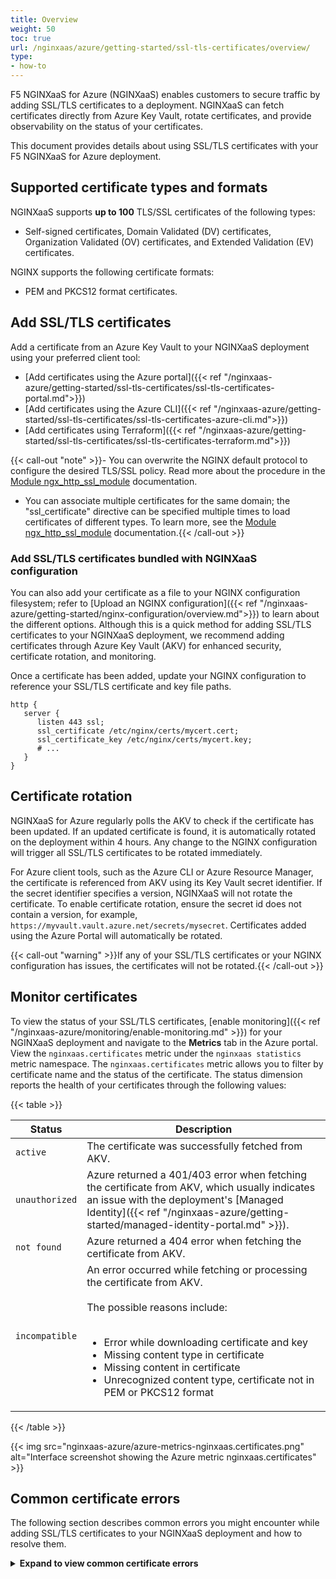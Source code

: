 ```yaml
---
title: Overview
weight: 50
toc: true
url: /nginxaas/azure/getting-started/ssl-tls-certificates/overview/
type:
- how-to
---
```


F5 NGINXaaS for Azure (NGINXaaS) enables customers to secure traffic by adding SSL/TLS certificates to a deployment. NGINXaaS can fetch certificates directly from Azure Key Vault, rotate certificates, and provide observability on the status of your certificates.

This document provides details about using SSL/TLS certificates with your F5 NGINXaaS for Azure deployment.

## Supported certificate types and formats

NGINXaaS supports **up to 100** TLS/SSL certificates of the following types:

- Self-signed certificates, Domain Validated (DV) certificates, Organization Validated (OV) certificates, and Extended Validation (EV) certificates.

NGINX supports the following certificate formats:

- PEM and PKCS12 format certificates.

## Add SSL/TLS certificates

Add a certificate from an Azure Key Vault to your NGINXaaS deployment using your preferred client tool:

* [Add certificates using the Azure portal]({{< ref "/nginxaas-azure/getting-started/ssl-tls-certificates/ssl-tls-certificates-portal.md">}})
* [Add certificates using the Azure CLI]({{< ref "/nginxaas-azure/getting-started/ssl-tls-certificates/ssl-tls-certificates-azure-cli.md">}})
* [Add certificates using Terraform]({{< ref "/nginxaas-azure/getting-started/ssl-tls-certificates/ssl-tls-certificates-terraform.md">}})

{{< call-out "note" >}}- You can overwrite the NGINX default protocol to configure the desired TLS/SSL policy. Read more about the procedure in the [Module ngx_http_ssl_module](http://nginx.org/en/docs/http/ngx_http_ssl_module.html#ssl_protocols) documentation.

- You can associate multiple certificates for the same domain; the "ssl_certificate" directive can be specified multiple times to load certificates of different types. To learn more, see the [Module ngx_http_ssl_module](http://nginx.org/en/docs/http/ngx_http_ssl_module.html#ssl_certificate) documentation.{{< /call-out >}}

### Add SSL/TLS certificates bundled with NGINXaaS configuration

You can also add your certificate as a file to your NGINX configuration filesystem; refer to [Upload an NGINX configuration]({{< ref "/nginxaas-azure/getting-started/nginx-configuration/overview.md">}}) to learn about the different options. Although this is a quick method for adding SSL/TLS certificates to your NGINXaaS deployment, we recommend adding certificates through Azure Key Vault (AKV) for enhanced security, certificate rotation, and monitoring.

Once a certificate has been added, update your NGINX configuration to reference your SSL/TLS certificate and key file paths.

```nginx
http {
   server {
      listen 443 ssl;
      ssl_certificate /etc/nginx/certs/mycert.cert;
      ssl_certificate_key /etc/nginx/certs/mycert.key;
      # ...
   }
}
```

## Certificate rotation

NGINXaaS for Azure regularly polls the AKV to check if the certificate has been updated. If an updated certificate is found, it is automatically rotated on the deployment within 4 hours. Any change to the NGINX configuration will trigger all SSL/TLS certificates to be rotated immediately.

For Azure client tools, such as the Azure CLI or Azure Resource Manager, the certificate is referenced from AKV using its Key Vault secret identifier. If the secret identifier specifies a version, NGINXaaS will not rotate the certificate. To enable certificate rotation, ensure the secret id does not contain a version, for example, `https://myvault.vault.azure.net/secrets/mysecret`. Certificates added using the Azure Portal will automatically be rotated.

{{< call-out "warning" >}}If any of your SSL/TLS certificates or your NGINX configuration has issues, the certificates will not be rotated.{{< /call-out >}}

## Monitor certificates

To view the status of your SSL/TLS certificates, [enable monitoring]({{< ref "/nginxaas-azure/monitoring/enable-monitoring.md" >}}) for your NGINXaaS deployment and navigate to the **Metrics** tab in the Azure portal. View the `nginxaas.certificates` metric under the `nginxaas statistics` metric namespace. The `nginxaas.certificates` metric allows you to filter by certificate name and the status of the certificate. The status dimension reports the health of your certificates through the following values:

   {{< table >}}

   | Status        | Description   |
   | ------------- | ------------- |
   | `active`      | The certificate was successfully fetched from AKV. |
   | `unauthorized`| Azure returned a 401/403 error when fetching the certificate from AKV, which usually indicates an issue with the deployment's [Managed Identity]({{< ref "/nginxaas-azure/getting-started/managed-identity-portal.md" >}}). |
   | `not found`   | Azure returned a 404 error when fetching the certificate from AKV. |
   | `incompatible`| An error occurred while fetching or processing the certificate from AKV. <br><br>The possible reasons include: <br> <br><ul><li>Error while downloading certificate and key</li><li>Missing content type in certificate</li><li>Missing content in certificate</li><li>Unrecognized content type, certificate not in PEM or PKCS12 format</li></ul> |

   {{< /table >}}

   {{< img src="nginxaas-azure/azure-metrics-nginxaas.certificates.png" alt="Interface screenshot showing the Azure metric nginxaas.certificates" >}}

## Common certificate errors

The following section describes common errors you might encounter while adding SSL/TLS certificates to your NGINXaaS deployment and how to resolve them.

<details>
<summary><b>Expand to view common certificate errors</b></summary>

#### Error code: `ForbiddenByRbac`

**Description:** The [Managed Identity]({{< ref "/nginxaas-azure/getting-started/managed-identity-portal.md" >}}) associated with the NGINXaaS deployment does not have permissions to fetch certificates from key vault. This error is returned when the key vault's permission model is set to [Azure role-based access control](https://learn.microsoft.com/en-us/azure/role-based-access-control/overview?WT.mc_id=Portal-Microsoft_Azure_KeyVault).

**Resolution:** Assign the [Key Vault Secrets User](https://learn.microsoft.com/en-us/azure/role-based-access-control/built-in-roles#key-vault-secrets-user) role to the managed identity associated with your NGINXaaS deployment.

<details close>
<summary>Create a role assignment - Azure CLI</summary>

1. Get the principal ID of the user or system assigned managed identity.

   - **User assigned managed identity**

      Set the following environment variables before copying the below Azure CLI command.
      - `MI_NAME`: the name of the managed identity
      - `MI_RESOURCE_GROUP`: the name of the resource group the managed identity is in
      ```shell
      mi_principal_id=$(az identity show --name $MI_NAME \
         --resource-group $MI_RESOURCE_GROUP \
         --query principalId --output tsv)
      ```

   - **System assigned managed identity**

      Set the following environment variables before copying the below Azure CLI command.
      - `DEP_NAME`: the name of the NGINXaaS deployment
      - `DEP_RESOURCE_GROUP`: the name of the resource group the NGINXaaS deployment is in
      ```shell
      mi_principal_id=$(az nginx deployment show --name $DEP_NAME \
         --resource-group $DEP_RESOURCE_GROUP \
         --query identity.principalId --output tsv)
      ```
1. Get the resource ID of the key vault.

   Set the following environment variables before copying the below Azure CLI command.
   - `KV_NAME`: the name of the key vault
   - `KV_RESOURCE_GROUP`: the name of the resource group the key vault is in
   ```shell
   key_vault_id=$(az keyvault show --name $KV_NAME \
      --resource-group $KV_RESOURCE_GROUP \
      --query id --output tsv)
   ```
1. Create the role assignment.
   ```shell
   az role assignment create --assignee $mi_principal_id \
      --role "Key Vault Secrets User" \
      --scope $key_vault_id
   ```
</details>

#### Error code: `AccessDenied`

**Description:**  The [Managed Identity]({{< ref "/nginxaas-azure/getting-started/managed-identity-portal.md" >}}) associated with the NGINXaaS deployment has not been assigned to an access policy on the key vault. This error is returned when the key vault's permission model is set to [Vault access policy](https://learn.microsoft.com/en-us/azure/key-vault/general/assign-access-policy?WT.mc_id=Portal-Microsoft_Azure_KeyVault&tabs=azure-portal).

**Resolution:** Assign an access policy to the managed identity associated with your NGINXaaS deployment with *Get secrets* permissions or higher. If you are using the Azure portal, assign an additional access policy to your user with *List certificates* permissions or higher.

<details>
<summary>Create an access policy - Azure CLI</summary>

1. Get the principal ID of the user or system assigned managed identity.

   - **User assigned managed identity**

      Set the following environment variables before copying the below Azure CLI command.
      - `MI_NAME`: the name of the managed identity
      - `MI_RESOURCE_GROUP`: the name of the resource group the managed identity is in
      ```shell
      mi_principal_id=$(az identity show --name $MI_NAME \
         --resource-group $MI_RESOURCE_GROUP \
         --query principalId --output tsv)
      ```

   - **System assigned managed identity**

      Set the following environment variables before copying the below Azure CLI command.
      - `DEP_NAME`: the name of the NGINXaaS deployment
      - `DEP_RESOURCE_GROUP`: the name of the resource group the NGINXaaS deployment is in
      ```shell
      mi_principal_id=$(az nginx deployment show --name $DEP_NAME \
         --resource-group $DEP_RESOURCE_GROUP \
         --query identity.principalId --output tsv)
      ```

1. Create the access policy.

   Set the following environment variables before copying the below Azure CLI command.
   - `KV_NAME`: the name of the key vault
   - `KV_RESOURCE_GROUP`: the name of the resource group the key vault is in
   ```shell
   az keyvault set-policy --name $KV_NAME \
      --resource-group $KV_RESOURCE_GROUP \
      --object-id $mi_principal_id \
      --secret-permissions get
   ```
</details>

#### Error code: `ForbiddenByFirewall` or `ForbiddenByConnection`

**Description:** The key vault's firewall is enabled and NGINXaaS is not authorized to fetch certificates.

**Resolution:**

Allow NGINXaaS to access the key vault through one of these mechanisms:

1. [Configure Network Security Perimeter]({{< ref "/nginxaas-azure/quickstart/security-controls/certificates.md#configure-network-security-perimeter-nsp" >}}) to allow the subscription of the NGINXaaS deployment to access the key vault.
<details>
<summary>Create a network security perimeter - Azure CLI</summary>

1. Create a network security perimeter.

   Set the following environment variables before copying the below Azure CLI command.
   - `NSP_NAME`: the name of the network security perimeter
   - `NSP_RESOURCE_GROUP`: the name of the resource group the network security perimeter will be in
   ```shell
   az network perimeter create --name $NSP_NAME --resource-group $NSP_RESOURCE_GROUP
   ```
1. Create a profile for the network security perimeter.

   Set the following environment variable is set before copying the below Azure CLI command.
   - `PROFILE_NAME`: the name of the network security perimeter profile
   ```shell
   az network perimeter profile create --name $PROFILE_NAME \
      --resource-group $NSP_RESOURCE_GROUP \
      --perimeter-name $NSP_NAME
   ```
1. Get the resource ID of the key vault.

   Set the following environment variables before copying the below Azure CLI command.
   - `KV_NAME`: the name of the key vault
   - `KV_RESOURCE_GROUP`: the name of the resource group the key vault is in
   ```shell
   key_vault_id=$(az keyvault show --name $KV_NAME \
      --resource-group $KV_RESOURCE_GROUP \
      --query id --output tsv)
   ```
1. Get the resource ID of the network security profile.
   ```shell
   nsp_profile_id=$(az network perimeter profile show --name $PROFILE_NAME \
      --resource-group $NSP_RESOURCE_GROUP \
      --perimeter-name $NSP_NAME --query id --output tsv)
   ```
1. Associate the key vault with the network security perimeter
   ```shell
   az network perimeter association create --name key-vault-association \
      --perimeter-name $NSP_NAME \
      --resource-group $NSP_RESOURCE_GROUP \
      --private-link-resource "{id:$key_vault_id}" \
      --profile "{id:$nsp_profile_id}"
   ```
1. Add an inbound access rule to allow the NGINXaaS deployment's subscription.

   Set the following environment variables before copying the below Azure CLI command.
   - `RULE_NAME`: the name of the access rule
   - `DEP_SUBSCRIPTION_ID`: the subscription ID of the NGINXaaS deployment
   ```shell
   az network perimeter profile access-rule create --name $RULE_NAME \
      --profile-name $PROFILE_NAME \
      --perimeter-name $NSP_NAME \
      --resource-group $NSP_RESOURCE_GROUP \
      --subscriptions [0].id="/subscriptions/$DEP_SUBSCRIPTION_ID"
   ```
</details>

2. Integrate with a Private Endpoint to allow NGINXaaS to fetch certificates via Azure Private Link.
<details>
<summary>Create a Private Link - Azure CLI</summary>

1. Get the resource ID of the key vault.

   Set the following environment variables before copying the below Azure CLI command.
   - `KV_NAME`: the name of the key vault
   - `KV_RESOURCE_GROUP`: the name of tshe resource group the key vault is in
   ```shell
   key_vault_id=$(az keyvault show --name $KV_NAME \
      --resource-group $KV_RESOURCE_GROUP \
      --query id --output tsv)
   ```

1. Create a private endpoint.

   Set the following environment variables before copying the below Azure CLI command.
   - `PE_NAME`: the name of the private endpoint
   - `PE_RESOURCE_GROUP`: the name of the resource group the private endpoint will be in
   - `VNET_NAME`: the name of the virtual network that is delegated to NGINXaaS
   - `VNET_RESOURCE_GROUP`: the name of the resource group the virtual network is in
   - `SUBNET_NAME`: the name of the subnet for private endpoints
   - `PE_CONNECTION_NAME`: the name of the private endpoint connection
   - `LOCATION`: the location of the virtual network
   ```shell
   az network private-endpoint create --name $PE_NAME \
      --resource-group $PE_RESOURCE_GROUP \
      --vnet-name $VNET_NAME \
      --subnet $SUBNET_NAME \
      --private-connection-resource-id $key_vault_id \
      --group-id vault \
      --connection-name $PE_CONNECTION_NAME \
      --location $LOCATION
   ```

1. Create a private DNS zone and link VNet.

   Set the following environment variables before copying the below Azure CLI command.
   - `ZONE_RESOURCE_GROUP`: the name of the resource group for the DNS zone
   - `ZONE_NAME`: the name of the DNS zone
   - `DNS_LINK_NAME`: the name of the DNS zone link
   ```shell
   vnet_id=$(az network vnet show --name $VNET_NAME \
      --resource-group $VNET_RESOURCE_GROUP \
      --query id --output tsv)
   ```
   ```shell
   az network private-dns zone create --resource-group $ZONE_RESOURCE_GROUP \
      --name $ZONE_NAME
   az network private-dns link vnet create --resource-group $ZONE_RESOURCE_GROUP \
      --zone-name $ZONE_NAME \
      --name $DNS_LINK_NAME \
      --virtual-network $vnet_id \
      --registration-enabled false
   ```

1. Add DNS zone group to the private endpoint.

   Set the following environment variables before copying the below Azure CLI command.
   - `DNS_ZONE_GROUP_NAME`: the name of the resource group for the DNS zone
   ```shell
   az network private-endpoint dns-zone-group create \
      --resource-group $PE_RESOURCE_GROUP \
      --endpoint-name $PE_NAME \
      --name $DNS_ZONE_GROUP_NAME \
      --private-dns-zone $ZONE_NAME \
      --zone-name $ZONE_NAME
   ```
</details>

3. Allow access from Virtual Network delegated to NGINXaaS.

<details>
<summary>Allow Virtual Network access - Azure CLI</summary>

1. Get the resource ID of the virtual network.

   Set the following environment variables before copying the below Azure CLI command.
   - `VNET_NAME`: the name of the virtual network that is delegated to NGINXaaS
   - `VNET_RESOURCE_GROUP`: the name of the resource group the virtual network is in
   ```shell
   vnet_id=$(az network vnet show --name $VNET_NAME \
      --resource-group $VNET_RESOURCE_GROUP \
      --query id --output tsv)
   ```

1. Get the resource ID of the subnet.

   Set the following environment variable before copying the below Azure CLI command.
   - `SUBNET_NAME`: the name of the subnet that is delegated to NGINXaaS
   ```shell
   subnet_id=$(az network vnet subnet show --name $SUBNET_NAME \
      --vnet-name $VNET_NAME \
      --resource-group $VNET_RESOURCE_GROUP \
      --query id --output tsv)
   ```

1. Add the virtual network rule to the key vault.

   Set the following environment variables before copying the below Azure CLI command.
   - `KV_NAME`: the name of the key vault
   - `KV_RESOURCE_GROUP`: the name of the resource group the key vault is in
   ```shell
   az keyvault network-rule add --name $KV_NAME \
      --resource-group $KV_RESOURCE_GROUP \
      --subnet $subnet_id
   ```

{{< call-out "note" >}} Ensure that the Network Security Group on the subnet delegated to the NGINXaaS deployment allows outbound traffic to the internet{{< /call-out >}}
</details>

#### Error code: `AnotherOperationInProgress`

**Description:** Another operation on this, or a dependent resource, is in progress.

**Resolution:** Retry the operation after the current operation reaches a terminal state.

#### Error code: `SecretNotFound`

**Description:** The certificate's key vault secret ID was not found in the key vault.

**Resolution:** Ensure the specified key vault secret ID exists and has the correct format, for example, `https://myvault.vault.azure.net/secrets/abcd/v1`.

#### Error code: `CertificateInUse`

**Description:** The certificate being deleted or modified is referenced in the NGINX configuration. The attempted modification would prevent the NGINX config from being applied.

**Resolution:** Remove references to the certificate in the NGINX config, or add a new certificate resource to the NGINXaaS deployment with the modified certificate and key paths.

#### Error code: `ForbiddenByPolicy`

**Description:** The [Managed Identity]({{< ref "/nginxaas-azure/getting-started/managed-identity-portal.md" >}}) associated with the NGINXaaS deployment does not have permissions to fetch certificates from key vault. This error is returned when the key vault's permission model is set to [Vault access policy](https://learn.microsoft.com/en-us/azure/key-vault/general/assign-access-policy?WT.mc_id=Portal-Microsoft_Azure_KeyVault&tabs=azure-portal).

**Resolution:** Assign an access policy to the managed identity associated with your NGINXaaS deployment with *Get secrets* permissions or higher. If you are using the Azure portal, assign an additional access policy to your user with *List certificates* permissions or higher.

<details>
<summary>Create an access policy - Azure CLI</summary>

1. Get the principal ID of the user or system assigned managed identity.

   - **User assigned managed identity**

      Set the following environment variables before copying the below Azure CLI command.
      - `MI_NAME`: the name of the managed identity
      - `MI_RESOURCE_GROUP`: the name of the resource group the managed identity is in
      ```shell
      mi_principal_id=$(az identity show --name $MI_NAME \
         --resource-group $MI_RESOURCE_GROUP \
         --query principalId --output tsv)
      ```

   - **System assigned managed identity**

      Set the following environment variables before copying the below Azure CLI command.
      - `DEP_NAME`: the name of the NGINXaaS deployment
      - `DEP_RESOURCE_GROUP`: the name of the resource group the NGINXaaS deployment is in
      ```shell
      mi_principal_id=$(az nginx deployment show --name $DEP_NAME \
         --resource-group $DEP_RESOURCE_GROUP \
         --query identity.principalId --output tsv)
      ```

1. Create the access policy.

   Set the following environment variables before copying the below Azure CLI command.
   - `KV_NAME`: the name of the key vault
   - `KV_RESOURCE_GROUP`: the name of the resource group the key vault is in
   ```shell
   az keyvault set-policy --name $KV_NAME \
      --resource-group $KV_RESOURCE_GROUP \
      --object-id $mi_principal_id \
      --secret-permissions get
   ```
</details>

#### Error code: `DuplicateFilePathError`

**Description:** A file already exists on the instance's filesystem with the certificate or key's file path.

**Resolution:** Rename the certificate or key path, so there are no collisions with existing certificate and NGINX config file paths.

#### Error code: `SecretDisabled`

**Description:** The certificate is set to disabled in the key vault.

**Resolution:** Enable the certificate in the key vault.

<details>
<summary>Enable a certificate in key vault - Azure CLI</summary>

1. Get the resource ID of the certificate.

   Set the following environment variables before copying the below Azure CLI command.
   - `CERT_NAME`: the name of the certificate
   - `KV_NAME`: the name of the key vault
   ```shell
   certificate_id=$(az keyvault certificate show --name $CERT_NAME \
      --vault-name $KV_NAME \
      --query id --output tsv)
   ```

1. Enable the certificate.
   ```shell
   az keyvault certificate set-attributes --enabled true --id $certificate_id
   ```
</details>

#### Error code: `NoCertificateContent`

**Description:** No certificate was found when parsing the file.

**Resolution:** Ensure the file is not empty and contains properly formatted PEM or PKCS12 certificate data.

#### Error code: `MissingContentType`

**Description:** The retrieved secret is missing the *contentType* field.

**Resolution:** When creating an [Azure certificate](https://learn.microsoft.com/en-us/azure/key-vault/certificates/about-certificates) in key vault, the *contentType* field will be properly set to either *application/x-pem-file* or *application/x-pkcs12*. If a certificate is added as a generic [Azure secret](https://learn.microsoft.com/en-us/azure/key-vault/secrets/about-secrets) the *contentType* field must be manually set to help with interpreting the secret data when it is retrieved. We recommend creating a certificate object, instead of a secret object containing certificate data, to ensure proprer formatting and *contentType*.

#### Error code: `UnrecognizedContentType`

**Description:** The retrieved secret's content type, as interpreted from the *contentType* field, is of an unsupported type.

**Resolution:** When creating an [Azure certificate](https://learn.microsoft.com/en-us/azure/key-vault/certificates/about-certificates) in key vault, the *contentType* field will be properly set to either *application/x-pem-file* or *application/x-pkcs12*. NGINXaaS does not support other content types added as generic [Azure secrets](https://learn.microsoft.com/en-us/azure/key-vault/secrets/about-secrets). Ensure the provided certificate is either a PEM or PKCS12 [Azure certificate](https://learn.microsoft.com/en-us/azure/key-vault/certificates/about-certificates).

#### Error code: `PKCS12ParseFailure`

**Description:** The PKCS12 certificate could not be parsed.

**Resolution:** Ensure the file is not empty and contains properly formatted PKCS12 certificate data.

#### Error code: `PEMParseFailure`

**Description:** The PEM certificate could not be parsed.

**Resolution:** Ensure the file is not empty and contains properly formatted PEM certificate data.
</details>